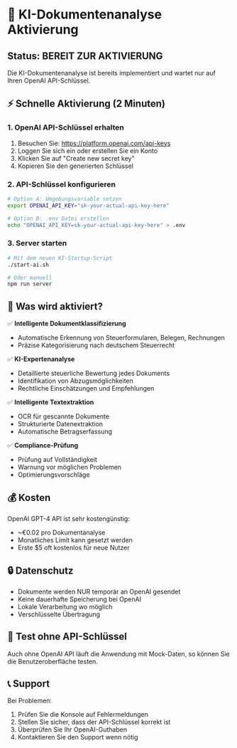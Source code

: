 # 🧠 KI-Dokumentenanalyse Aktivierung

## Status: BEREIT ZUR AKTIVIERUNG

Die KI-Dokumentenanalyse ist bereits implementiert und wartet nur auf Ihren OpenAI API-Schlüssel.

## ⚡ Schnelle Aktivierung (2 Minuten)

### 1. OpenAI API-Schlüssel erhalten
1. Besuchen Sie: https://platform.openai.com/api-keys
2. Loggen Sie sich ein oder erstellen Sie ein Konto
3. Klicken Sie auf "Create new secret key"
4. Kopieren Sie den generierten Schlüssel

### 2. API-Schlüssel konfigurieren
```bash
# Option A: Umgebungsvariable setzen
export OPENAI_API_KEY="sk-your-actual-api-key-here"

# Option B: .env Datei erstellen
echo "OPENAI_API_KEY=sk-your-actual-api-key-here" > .env
```

### 3. Server starten
```bash
# Mit dem neuen KI-Startup-Script
./start-ai.sh

# Oder manuell
npm run server
```

## 🎯 Was wird aktiviert?

✅ **Intelligente Dokumentklassifizierung**
- Automatische Erkennung von Steuerformularen, Belegen, Rechnungen
- Präzise Kategorisierung nach deutschem Steuerrecht

✅ **KI-Expertenanalyse**
- Detaillierte steuerliche Bewertung jedes Dokuments
- Identifikation von Abzugsmöglichkeiten
- Rechtliche Einschätzungen und Empfehlungen

✅ **Intelligente Textextraktion**
- OCR für gescannte Dokumente
- Strukturierte Datenextraktion
- Automatische Betragserfassung

✅ **Compliance-Prüfung**
- Prüfung auf Vollständigkeit
- Warnung vor möglichen Problemen
- Optimierungsvorschläge

## 💰 Kosten

OpenAI GPT-4 API ist sehr kostengünstig:
- ~€0.02 pro Dokumentanalyse
- Monatliches Limit kann gesetzt werden
- Erste $5 oft kostenlos für neue Nutzer

## 🔒 Datenschutz

- Dokumente werden NUR temporär an OpenAI gesendet
- Keine dauerhafte Speicherung bei OpenAI
- Lokale Verarbeitung wo möglich
- Verschlüsselte Übertragung

## 🧪 Test ohne API-Schlüssel

Auch ohne OpenAI API läuft die Anwendung mit Mock-Daten, so können Sie die Benutzeroberfläche testen.

## 📞 Support

Bei Problemen:
1. Prüfen Sie die Konsole auf Fehlermeldungen
2. Stellen Sie sicher, dass der API-Schlüssel korrekt ist
3. Überprüfen Sie Ihr OpenAI-Guthaben
4. Kontaktieren Sie den Support wenn nötig
